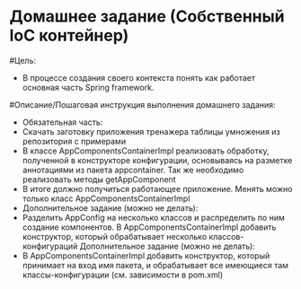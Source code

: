 # Домашнее задание (Собственный IoC контейнер)

#Цель:
- В процессе создания своего контекста понять как работает основная часть Spring framework.

#Описание/Пошаговая инструкция выполнения домашнего задания:
- Обязательная часть:
- Скачать заготовку приложения тренажера таблицы умножения из репозитория с примерами
- В классе AppComponentsContainerImpl реализовать обработку, полученной в конструкторе конфигурации, основываясь на разметке аннотациями из пакета appcontainer. Так же необходимо реализовать методы getAppComponent
- В итоге должно получиться работающее приложение. Менять можно только класс AppComponentsContainerImpl
- Дополнительное задание (можно не делать):
- Разделить AppConfig на несколько классов и распределить по ним создание компонентов. В AppComponentsContainerImpl добавить конструктор, который обрабатывает несколько классов-конфигураций Дополнительное задание (можно не делать):
- В AppComponentsContainerImpl добавить конструктор, который принимает на вход имя пакета, и обрабатывает все имеющиеся там классы-конфигурации (см. зависимости в pom.xml)
